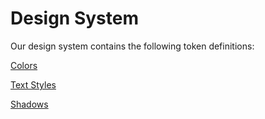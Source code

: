 # Design System

Our design system contains the following token definitions:

<a class="page" href="Colors.md">Colors</a>

<a class="page" href="TextStyles.md">Text Styles</a>

<a class="page" href="Shadows.md">Shadows</a>